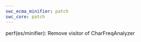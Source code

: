 ```yaml
---
swc_ecma_minifier: patch
swc_core: patch
---
```


perf(es/minifier): Remove visitor of CharFreqAnalyzer
